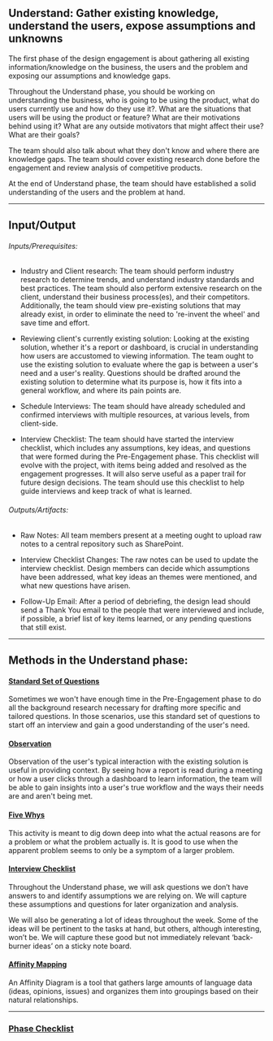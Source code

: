 ﻿## Understand: Gather existing knowledge, understand the users, expose assumptions and unknowns

The first phase of the design engagement is about gathering all existing
information/knowledge on the business, the users and the problem and exposing
our assumptions and knowledge gaps. 

Throughout the Understand phase, you should be working on understanding the business, who is
going to be using the product, what do users currently use and how do they use it?. What are the situations that users will be using the product or
feature? What are their motivations behind using it? What are any outside
motivators that might affect their use? What are their goals? 

The team should also talk about what they don't know and where there are knowledge gaps. The team should cover existing research done before the engagement and review analysis of competitive products.

At the end of Understand phase, the team should have established a solid understanding of the users and the problem at hand.

---
## Input/Output

###### Inputs/Prerequisites:

* Industry and Client research: 
The team should perform industry research to determine trends, and understand industry standards and best practices.
The team should also perform extensive research on the client, understand their business process(es), and their competitors.
Additionally, the team should view pre-existing solutions that may already exist, in order to eliminate the need to 're-invent the wheel' and save time and effort. 

* Reviewing client's currently existing solution:
Looking at the existing solution, whether it's a report or dashboard, is crucial in understanding how users are accustomed to viewing information. The team ought to use the existing solution to evaluate where the gap is between a user's need and a user's reality. 
Questions should be drafted around the existing solution to determine what its purpose is, how it fits into a general workflow, and where its pain points are.

* Schedule Interviews: 
The team should have already scheduled and confirmed interviews with multiple resources, at various levels, from client-side.

* Interview Checklist:
The team should have started the interview checklist, which includes any assumptions, key ideas, and questions that were formed during the Pre-Engagement phase. This checklist will evolve with the project, with items being added and resolved as the engagement progresses. It will also serve useful as a paper trail for future design decisions.
The team should use this checklist to help guide interviews and keep track of what is learned.

###### Outputs/Artifacts: 

* Raw Notes:
All team members present at a meeting ought to upload raw notes to a central repository such as SharePoint. 

* Interview Checklist Changes:
The raw notes can be used to update the interview checklist. Design members can decide which assumptions have been addressed, what key ideas an themes were mentioned, and what new questions have arisen. 

* Follow-Up Email:
After a period of debriefing, the design lead should send a Thank You email to the people that were interviewed and include, if possible, a brief list of key items learned, or any pending questions that still exist. 

---

## Methods in the Understand phase:


#### [Standard Set of Questions](../1-Understand/Methods/standard-questions.md)

Sometimes we won't have enough time in the Pre-Engagement phase to do all the background research necessary for drafting more specific and tailored questions. In those scenarios, use this standard set of questions to start off an interview and gain a good understanding of the user's need. 

#### [Observation](.../1-Understand/Methods/observation.md)

Observation of the user's typical interaction with the existing solution is useful in providing context. By seeing how a report is read during a meeting or how a user clicks through a dashboard to learn information, the team will be able to gain insights into a user's true workflow and the ways their needs are and aren't being met.  


#### [Five Whys](../1-Understand/Methods/five-whys.md)

This activity is meant to dig down deep into what the actual reasons are for a
problem or what the problem actually is. It is good to use when the apparent
problem seems to only be a symptom of a larger problem. 


#### [Interview Checklist](../1-Understand/Methods/interview-checklist.md)

Throughout the Understand phase, we will ask questions we don’t have
answers to and identify assumptions we are relying on. We will capture these
assumptions and questions for later organization and analysis.

We will also be generating a lot of ideas throughout the week. Some of the ideas
will be pertinent to the tasks at hand, but others, although interesting, won’t
be. We will capture these good but not immediately relevant ‘back-burner ideas’
on a sticky note board.


#### [Affinity Mapping](../1-Understand/Methods/affinity-mapping.md)
An Affinity Diagram is a tool that gathers large amounts of language data (ideas,
opinions, issues) and organizes them into groupings based on their natural
relationships.

---

### [Phase Checklist](../1-Understand/Phase-1-Checklist.md)


